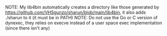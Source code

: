 NOTE: My lib4bin automatically creates a directory like those generated by https://github.com/VHSgunzo/sharun/blob/main/lib4bin, it also adds ./sharun to it (it must be in PATH)
NOTE: Do not use the Go or C version of dynexec, they relies on execve instead of a user space exec implementation (since there isn't any)
